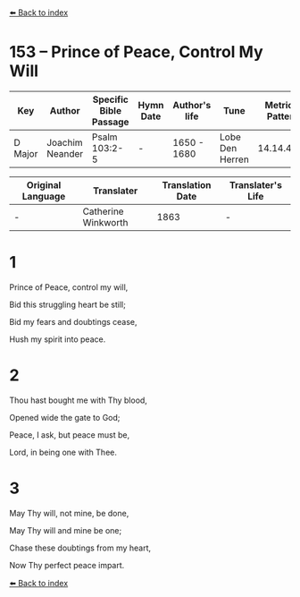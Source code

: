 [⬅️ Back to index](../README.md)

# 153 – Prince of Peace, Control My Will

Key | Author   | Specific Bible Passage     |Hymn Date |Author's life |Tune |Metrical Pattern   |Composer/Source                                                                                        
-- | --------- | ---------------------------|----------|--------------|-----|-------------------|-------------   
D Major  | Joachim Neander      | Psalm 103:2-5 | -  | 1650 - 1680 | Lobe Den Herren | 14.14.4.7.8 | Chorale Book for England, 1863 

Original Language | Translater | Translation Date   | Translater's Life     
----------------- | --------- | --------------------|-------------   
\-  | Catherine Winkworth      | 1863 | -  | 1827 - 1878 



# 1

Prince of Peace, control my will,

Bid this struggling heart be still;

Bid my fears and doubtings cease,

Hush my spirit into peace.



# 2

Thou hast bought me with Thy blood,

Opened wide the gate to God;

Peace, I ask, but peace must be,

Lord, in being one with Thee.



# 3

May Thy will, not mine, be done,

May Thy will and mine be one;

Chase these doubtings from my heart,

Now Thy perfect peace impart.

[⬅️ Back to index](../README.md)
